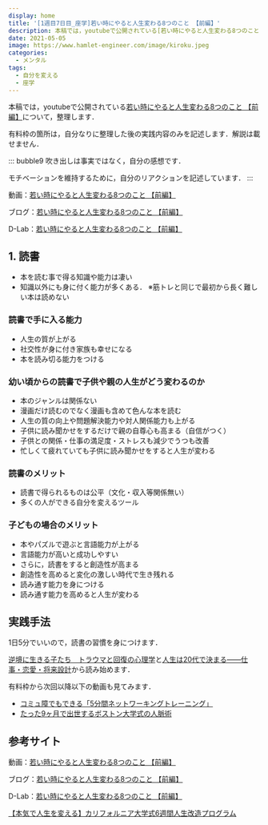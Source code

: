 ```yaml
---
display: home
title: '[1週目7日目_座学]若い時にやると人生変わる8つのこと 【前編】'
description: 本稿では，youtubeで公開されている[若い時にやると人生変わる8つのこと 【前編】](https://www.youtube.com/watch?v=MexmTNjWxh4)について，整理します．
date: 2021-05-05
image: https://www.hamlet-engineer.com/image/kiroku.jpeg
categories: 
  - メンタル
tags:
  - 自分を変える
  - 座学
---
```


本稿では，youtubeで公開されている[若い時にやると人生変わる8つのこと 【前編】](https://www.youtube.com/watch?v=MexmTNjWxh4)について，整理します．

<!-- more -->

有料枠の箇所は，自分なりに整理した後の実践内容のみを記述します．解説は載せません．

::: bubble9
吹き出しは事実ではなく，自分の感想です．

モチベーションを維持するために，自分のリアクションを記述しています．
:::

<!-- <span style="background-color: #ffff99;"></span> -->
<!-- <span style="color: #ff0000;"></span> -->

動画：[若い時にやると人生変わる8つのこと 【前編】](https://www.youtube.com/watch?v=MexmTNjWxh4)

ブログ：[若い時にやると人生変わる8つのこと 【前編】](https://daigoblog.jp/lifeimprovement-8actions/)

D-Lab：[若い時にやると人生変わる8つのこと 【前編】](https://daigovideolab.jp/play/R21CWTBQCbDTQuZ2hfX6)

## 1. 読書
- 本を読む事で得る知識や能力は凄い
- 知識以外にも身に付く能力が多くある．
※筋トレと同じで最初から長く難しい本は読めない

### 読書で手に入る能力
- 人生の質が上がる
- 社交性が身に付き家族も幸せになる
- 本を読み切る能力をつける

### 幼い頃からの読書で子供や親の人生がどう変わるのか
- 本のジャンルは関係ない
- 漫画だけ読むのでなく漫画も含めて色んな本を読む
- 人生の質の向上や問題解決能力や対人関係能力も上がる
- 子供に読み聞かせをするだけで親の自尊心も高まる（自信がつく）
- 子供との関係・仕事の満足度・ストレスも減少でうつも改善
- 忙しくて疲れていても子供に読み聞かせをすると人生が変わる

### 読書のメリット
- 読書で得られるものは公平（文化・収入等関係無い）
- 多くの人ができる自分を変えるツール

### 子どもの場合のメリット
- 本やパズルで遊ぶと言語能力が上がる
- 言語能力が高いと成功しやすい
- さらに，読書をすると創造性が高まる
- 創造性を高めると変化の激しい時代で生き残れる
- 読み通す能力を身につける
- 読み通す能力を高めると人生が変わる


## 実践手法
1日5分でいいので，読書の習慣を身につけます．

[逆境に生きる子たち　トラウマと回復の心理学](https://www.amazon.co.jp/dp/B07GRWRWV6?tag=ushiushi3698-22&linkCode=ogi&th=1&psc=1)と[人生は20代で決まる――仕事・恋愛・将来設計](https://www.amazon.co.jp/dp/4150504601?tag=ushiushi3698-22&linkCode=ogi&th=1&psc=1)から読み始めます．

有料枠から次回以降以下の動画も見てみます．
- [コミュ障でもできる「5分間ネットワーキングトレーニング」](https://daigovideolab.jp/play/1525704925)
- [たった9ヶ月で出世するボストン大学式の人脈術](https://daigovideolab.jp/play/1525476497)

## 参考サイト
動画：[若い時にやると人生変わる8つのこと 【前編】](https://www.youtube.com/watch?v=MexmTNjWxh4)

ブログ：[若い時にやると人生変わる8つのこと 【前編】](https://daigoblog.jp/lifeimprovement-8actions/)

D-Lab：[若い時にやると人生変わる8つのこと 【前編】](https://daigovideolab.jp/play/R21CWTBQCbDTQuZ2hfX6)

[【本気で人生を変える】カリフォルニア大学式6週間人生改造プログラム](https://daigoblog.jp/pushing-thelimits/)